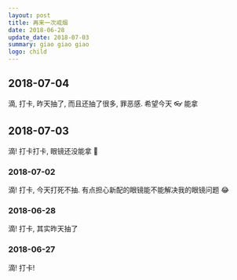```yaml
---
layout: post
title: 再来一次戒烟
date: 2018-06-28
update_date: 2018-07-03
summary: giao giao giao
logo: child
---
```


## 2018-07-04
滴, 打卡, 昨天抽了, 而且还抽了很多, 罪恶感. 希望今天 👓 能拿

## 2018-07-03
滴! 打卡打卡, 眼镜还没能拿 🤪

### 2018-07-02
滴! 打卡, 今天打死不抽. 有点担心新配的眼镜能不能解决我的眼镜问题 😂

### 2018-06-28

滴! 打卡, 其实昨天抽了

### 2018-06-27

滴! 打卡!

